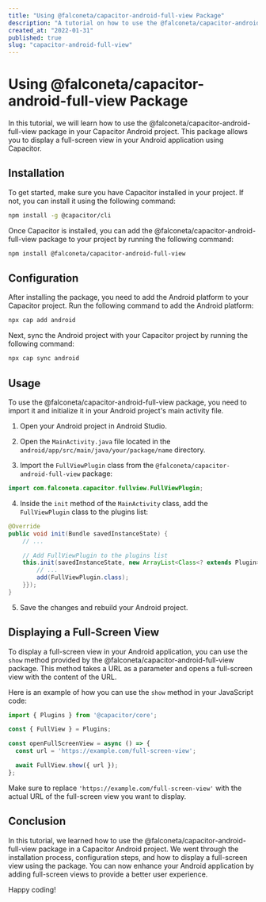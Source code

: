 ```yaml
---
title: "Using @falconeta/capacitor-android-full-view Package"
description: "A tutorial on how to use the @falconeta/capacitor-android-full-view package in your Capacitor Android project"
created_at: "2022-01-31"
published: true
slug: "capacitor-android-full-view"
---
```


# Using @falconeta/capacitor-android-full-view Package

In this tutorial, we will learn how to use the @falconeta/capacitor-android-full-view package in your Capacitor Android project. This package allows you to display a full-screen view in your Android application using Capacitor.

## Installation

To get started, make sure you have Capacitor installed in your project. If not, you can install it using the following command:

```bash
npm install -g @capacitor/cli
```

Once Capacitor is installed, you can add the @falconeta/capacitor-android-full-view package to your project by running the following command:

```bash
npm install @falconeta/capacitor-android-full-view
```

## Configuration

After installing the package, you need to add the Android platform to your Capacitor project. Run the following command to add the Android platform:

```bash
npx cap add android
```

Next, sync the Android project with your Capacitor project by running the following command:

```bash
npx cap sync android
```

## Usage

To use the @falconeta/capacitor-android-full-view package, you need to import it and initialize it in your Android project's main activity file.

1. Open your Android project in Android Studio.

2. Open the `MainActivity.java` file located in the `android/app/src/main/java/your/package/name` directory.

3. Import the `FullViewPlugin` class from the `@falconeta/capacitor-android-full-view` package:

```java
import com.falconeta.capacitor.fullview.FullViewPlugin;
```

4. Inside the `init` method of the `MainActivity` class, add the `FullViewPlugin` class to the plugins list:

```java
@Override
public void init(Bundle savedInstanceState) {
    // ...

    // Add FullViewPlugin to the plugins list
    this.init(savedInstanceState, new ArrayList<Class<? extends Plugin>>() {{
        // ...
        add(FullViewPlugin.class);
    }});
}
```

5. Save the changes and rebuild your Android project.

## Displaying a Full-Screen View

To display a full-screen view in your Android application, you can use the `show` method provided by the @falconeta/capacitor-android-full-view package. This method takes a URL as a parameter and opens a full-screen view with the content of the URL.

Here is an example of how you can use the `show` method in your JavaScript code:

```javascript
import { Plugins } from '@capacitor/core';

const { FullView } = Plugins;

const openFullScreenView = async () => {
  const url = 'https://example.com/full-screen-view';

  await FullView.show({ url });
};
```

Make sure to replace `'https://example.com/full-screen-view'` with the actual URL of the full-screen view you want to display.

## Conclusion

In this tutorial, we learned how to use the @falconeta/capacitor-android-full-view package in a Capacitor Android project. We went through the installation process, configuration steps, and how to display a full-screen view using the package. You can now enhance your Android application by adding full-screen views to provide a better user experience.

Happy coding!